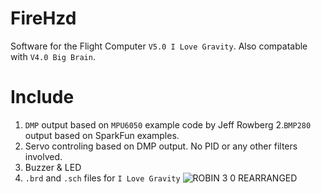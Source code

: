 # FireHzd
Software for the Flight Computer ```V5.0 I Love Gravity```. Also compatable with ```V4.0 Big Brain```.
# Include 
1. ```DMP``` output based on ```MPU6050``` example code by Jeff Rowberg
2.```BMP280``` output based on SparkFun examples.
3. Servo controling based on DMP output. No PID or any other filters involved.
4. Buzzer & LED
5. ```.brd``` and ```.sch``` files for ```I Love Gravity```
![ROBIN 3 0 REARRANGED](https://user-images.githubusercontent.com/77249429/150358776-db84a875-7efb-4005-a72c-61e57e2ebd58.png)
